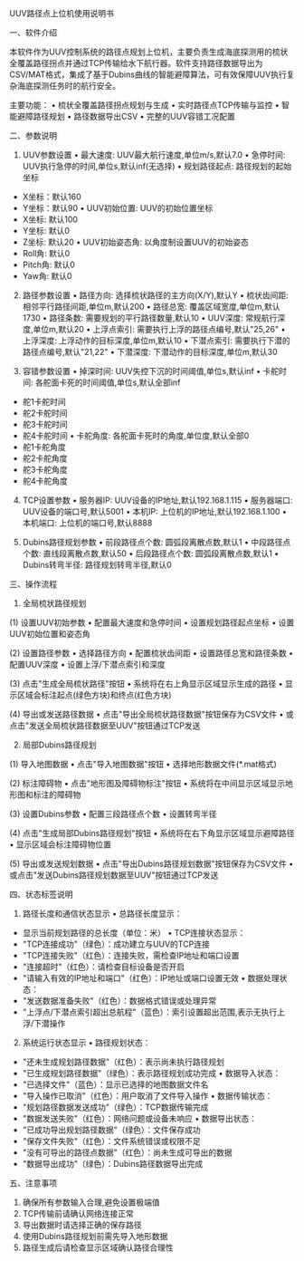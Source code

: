 UUV路径点上位机使用说明书

一、软件介绍

本软件作为UUV控制系统的路径点规划上位机，主要负责生成海底探测用的梳状全覆盖路径拐点并通过TCP传输给水下航行器。软件支持路径数据导出为CSV/MAT格式，集成了基于Dubins曲线的智能避障算法，可有效保障UUV执行复杂海底探测任务时的航行安全。

主要功能：
• 梳状全覆盖路径拐点规划与生成
• 实时路径点TCP传输与监控
• 智能避障路径规划
• 路径数据导出CSV
• 完整的UUV容错工况配置

二、参数说明

1. UUV参数设置
• 最大速度: UUV最大航行速度,单位m/s,默认7.0
• 急停时间: UUV执行急停的时间,单位s,默认inf(无选择)
• 规划路径起点: 路径规划的起始坐标
  - X坐标：默认160
  - Y坐标：默认90
• UUV初始位置: UUV的初始位置坐标
  - X坐标: 默认100
  - Y坐标: 默认0
  - Z坐标: 默认20
• UUV初始姿态角: 以角度制设置UUV的初始姿态
  - Roll角: 默认0
  - Pitch角: 默认0
  - Yaw角: 默认0

2. 路径参数设置
• 路径方向: 选择梳状路径的主方向(X/Y),默认Y
• 梳状齿间距: 相邻平行路径间距,单位m,默认200
• 路径总宽: 覆盖区域宽度,单位m,默认1730
• 路径条数: 需要规划的平行路径数量,默认10
• UUV深度: 常规航行深度,单位m,默认20
• 上浮点索引: 需要执行上浮的路径点编号,默认"25,26" 
• 上浮深度: 上浮动作的目标深度,单位m,默认10
• 下潜点索引: 需要执行下潜的路径点编号,默认"21,22"
• 下潜深度: 下潜动作的目标深度,单位m,默认30

3. 容错参数设置
• 掉深时间: UUV失控下沉的时间阈值,单位s,默认inf
• 卡舵时间: 各舵面卡死的时间阈值,单位s,默认全部inf 
  - 舵1卡舵时间
  - 舵2卡舵时间
  - 舵3卡舵时间
  - 舵4卡舵时间
• 卡舵角度: 各舵面卡死时的角度,单位度,默认全部0
  - 舵1卡舵角度
  - 舵2卡舵角度
  - 舵3卡舵角度
  - 舵4卡舵角度

4. TCP设置参数
• 服务器IP: UUV设备的IP地址,默认192.168.1.115
• 服务器端口: UUV设备的端口号,默认5001
• 本机IP: 上位机的IP地址,默认192.168.1.100
• 本机端口: 上位机的端口号,默认8888

5. Dubins路径规划参数
• 前段路径点个数: 圆弧段离散点数,默认1
• 中段路径点个数: 直线段离散点数,默认50
• 后段路径点个数: 圆弧段离散点数,默认1
• Dubins转弯半径: 路径规划转弯半径,默认0

三、操作流程

1. 全局梳状路径规划

(1) 设置UUV初始参数
   • 配置最大速度和急停时间
   • 设置规划路径起点坐标
   • 设置UUV初始位置和姿态角

(2) 设置路径参数
   • 选择路径方向
   • 配置梳状齿间距
   • 设置路径总宽和路径条数
   • 配置UUV深度
   • 设置上浮/下潜点索引和深度

(3) 点击"生成全局梳状路径"按钮
   • 系统将在右上角显示区域显示生成的路径
   • 显示区域会标注起点(绿色方块)和终点(红色方块)

(4) 导出或发送路径数据
   • 点击"导出全局梳状路径数据"按钮保存为CSV文件
   • 或点击"发送全局梳状路径数据至UUV"按钮通过TCP发送

2. 局部Dubins路径规划

(1) 导入地图数据
   • 点击"导入地图数据"按钮
   • 选择地形数据文件(*.mat格式)

(2) 标注障碍物
   • 点击"地形图及障碍物标注"按钮
   • 系统将在中间显示区域显示地形图和标注的障碍物

(3) 设置Dubins参数
   • 配置三段路径点个数
   • 设置转弯半径

(4) 点击"生成局部Dubins路径规划"按钮
   • 系统将在右下角显示区域显示避障路径
   • 显示区域会标注障碍物位置

(5) 导出或发送规划数据
   • 点击"导出Dubins路径规划数据"按钮保存为CSV文件
   • 或点击"发送Dubins路径规划数据至UUV"按钮通过TCP发送

四、状态标签说明

1. 路径长度和通信状态显示
• 总路径长度显示：
  - 显示当前规划路径的总长度（单位：米）
• TCP连接状态显示：
  - "TCP连接成功"（绿色）：成功建立与UUV的TCP连接
  - "TCP连接失败"（红色）：连接失败，需检查IP地址和端口设置
  - "连接超时"（红色）：请检查目标设备是否开启
  - "请输入有效的IP地址和端口"（红色）：IP地址或端口设置无效
• 数据处理状态：
  - "发送数据准备失败"（红色）：数据格式错误或处理异常
  - "上浮点/下潜点索引超出总航程"（蓝色）：索引设置超出范围,表示无执行上浮/下潜操作

2. 系统运行状态显示
• 路径规划状态：
  - "还未生成规划路径数据"（红色）：表示尚未执行路径规划
  - "已生成规划路径数据"（绿色）：表示路径规划成功完成
• 数据导入状态：
  - "已选择文件"（蓝色）：显示已选择的地图数据文件名
  - "导入操作已取消"（红色）：用户取消了文件导入操作
• 数据传输状态：
  - "规划路径数据发送成功"（绿色）：TCP数据传输完成
  - "数据发送失败"（红色）：网络问题或设备未响应
• 数据导出状态：
  - "已成功导出规划路径数据"（绿色）：文件保存成功
  - "保存文件失败"（红色）：文件系统错误或权限不足
  - "没有可导出的路径点数据"（红色）：尚未生成可导出的数据
  - "数据导出成功"（绿色）：Dubins路径数据导出完成

五、注意事项

1. 确保所有参数输入合理,避免设置极端值
2. TCP传输前请确认网络连接正常
3. 导出数据时请选择正确的保存路径
6. 使用Dubins路径规划前需先导入地形数据
5. 路径生成后请检查显示区域确认路径合理性